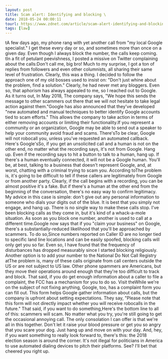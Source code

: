 ```yaml
---
layout: post
title: Scam alert: Identifying and blocking \
date: 2018-05-24 00:00:11
tourl: https://www.zdnet.com/article/scam-alert-identifying-and-blocking-google-robocall-spam/
tags: [law]
---
```

 tA few days ago, my phone rang with yet another call from "my local Google specialist." I get these every day or so, and sometimes more than once on a given day. Even though I always block the number, the calls keep coming. tIn a fit of petulant peevishness, I posted a missive on Twitter complaining about the calls:Don't call me, big bro! Much to my surprise, I got a ton of replies from followers and even other columnists, all sharing their same level of frustration. Clearly, this was a thing. I decided to follow the approach one of my old bosses used to insist on: "Don't just whine about the problem, find a solution." Clearly, he had never met any bloggers. Even so, that aphorism has always appealed to me, so I reached out to Google. As it turns out, In May 2018, The company says, "We hope this sends the message to other scammers out there that we will not hesitate to take legal action against them."Google has also announced that they've developed "new automated and manual techniques to better identify Google accounts tied to scam efforts." This allows the company to take action in terms of either removing accounts or limiting their functionality.If you represent a community or an organization, Google may be able to send out a speaker to help your community avoid fraud and scams. There'sTo be clear, Google will not robocall you, unless you've requested an automated callback. Here's Google'sSo, if you get an unsolicited call and a human is not on the other end, no matter what the recording says, it's not from Google. Hang up. Even if the recording says to hit a button to talk to a human, hang up. If there's a human eventually connected, it will not be a Google human. You'll be, at best, talking to a business that doesn't represent Google, and, at worst, chatting with a criminal trying to scam you. According toThe problem is, it's going to be difficult to tell if these callers are legitimately from Google or from another party. Clearly, if the call begins with a recording, you can be almost positive it's a fake. But if there's a human at the other end from the beginning of the conversation, there's no easy way to confirm legitimacy. My advice in this case is simple: don't give out any personal information to someone who dials your digits out of the blue. It is best that you simply not engage, and hang up. There is no single way to make these calls stop. I've been blocking calls as they come in, but it's kind of a whack-a-mole situation. As soon as you block one number, another is used to call at a different time.Google now says that if you "claim your business" on Google, there's a substantially-reduced likelihood that you'll be approached by scammers. To do so,Since numbers reported on Caller ID are no longer tied to specific land line locations and can be easily spoofed, blocking calls will only get you so far. Even so, I have found that the frequency of disturbances has dropped measurably since I started blocking religiously. Another option is to add your number to the National Do Not Call Registry atThe problem is, many of these calls originate from call centers outside the US or are not subject to US law. Other phone spammers are Americans, but they move their operations around enough that they're too difficult to track and block. That said, if you do get enough information about a caller to file a complaint, the FCC has a mechanism for you to do so. Visit theWhile we're on the subject of not fixing anything, Google, too, has a complaint form you can fill out. This form helps Google gather information about calls, but the company is upfront about setting expectations. They say, "Please note that this form will not directly impact whether you will receive robocalls in the future." That said, if you want to do something,Here's the bottom line to all of this: scammers will scam. No matter what you try, you're still going to get the occasional annoying call. The only consolation I can offer is that we're all in this together. Don't let it raise your blood pressure or get you so angry that you scare your dog. Just hang up and move on with your day. And, hey, if you want something to really look forward to, there's this: the 2018 election season is around the corner. It's not illegal for politicians in America to use automated dialing devices to pitch their platforms. See? I'll bet that cheered you right up.